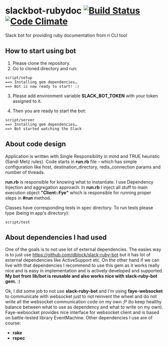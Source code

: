 # slackbot-rubydoc  [![Build Status](https://travis-ci.org/psagan/slackbot-rubydoc.svg?branch=master)](https://travis-ci.org/psagan/slackbot-rubydoc) [![Code Climate](https://codeclimate.com/github/psagan/slackbot-rubydoc/badges/gpa.svg)](https://codeclimate.com/github/psagan/slackbot-rubydoc)
Slack bot for providing ruby documentation from ri CLI tool

## How to start using bot
1. Please clone the repository. 
2. Go to cloned directory and run:
 ```
 script/setup
 ==> Installing gem dependencies…
 ==> Bot is now ready to start! :)
 ```

3. Please add environment variable **SLACK_BOT_TOKEN** with your token assigned to it.

4. Then you are ready to start the bot:
 ```
 script/server
 ==> Installing gem dependencies…
 ==> Bot started watching the Slack
 ```

## About code design
Application is written with Single Responsibility in mind and TRUE heuristic (Sandi Metz rules).
Code starts in **run.rb** file - which has simple configuration like host, destination_directory, redis_connection params and number of threads.

**run.rb** is responsible for knowing what to instantiate. I use Dependency Injection and aggregation approach.
In **run.rb** I inject all stuff to main execution object **"Client::Fye"** which is responsible for running proper steps in **#run** method.
 
Classes have corresponding tests in spec directory. To run tests please type (being in app's directory):
 ```
 script/test
 ```
## About dependencies I had used
One of the goals is to not use lot of external dependencies.
The easies way is to just use https://github.com/dblock/slack-ruby-bot but it has lot of external
dependencies like ActiveSupport etc. On the other hand if we can live with that dependencies I recommend to
use this gem as it works really nice and is easy in implementation and is actively developed and supported. 
**My bot from lib/bot is reusable and also works nice with slack-ruby-bot gem.** :)

Ok, I did some job to not use **slack-ruby-bot** and I'm using **faye-websocket** to communicate with websocket
just to not reinvent the wheel and do not write all the websocket communication code on my own ;P (to keep
healthy balance between what to use as dependency and what to write on my own).  Faye-websocket provides nice
interface for websocket client and is based on battle-tested library EventMachine.
Other dependencies I use are of course:
* **rake**
* **rspec** 